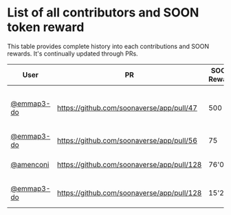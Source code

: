 # List of all contributors and SOON token reward

This table provides complete history into each contributions and SOON rewards. It's continually updated through PRs.

User | PR | SOON Reward | SMR Address | Authorized By | Comments |
---- | -- | ----------- | ----------- | ------------- | -------- |
[@emmap3-do](https://github.com/emmap3-do) | https://github.com/soonaverse/app/pull/47 | 500 | smr1qzt5qs6m6s2us8ll0hdfefzpr43cdz2xmjzywmrkz0sc2uyegvzjwazr6f8 | [@adam_unchained](https://github.com/adam_unchained) | Testing, continuous support in #dev channel
[@emmap3-do](https://github.com/emmap3-do) | https://github.com/soonaverse/app/pull/56 | 75 | smr1qzt5qs6m6s2us8ll0hdfefzpr43cdz2xmjzywmrkz0sc2uyegvzjwazr6f8 | [@adam_unchained](https://github.com/adam_unchained) | Minor fixes
[@amenconi](https://github.com/amenconi) | https://github.com/soonaverse/app/pull/128 | 76'000 | smr1qrncyy5lcfpr4hta0hg7qp2cmw6ssm0ycllx5nnz5pwcup8rxs0zzp2jp64 | [SOON_COMMITTEE - request 83](https://github.com/soonaverse/foundation/issues/83) | Bulk Buying feature
[@emmap3-do](https://github.com/emmap3-do) | https://github.com/soonaverse/app/pull/128 | 15'200 | smr1qzt5qs6m6s2us8ll0hdfefzpr43cdz2xmjzywmrkz0sc2uyegvzjwazr6f8 | [SOON_COMMITTEE - request 83](https://github.com/soonaverse/foundation/issues/83) | Bulk Buying feature
